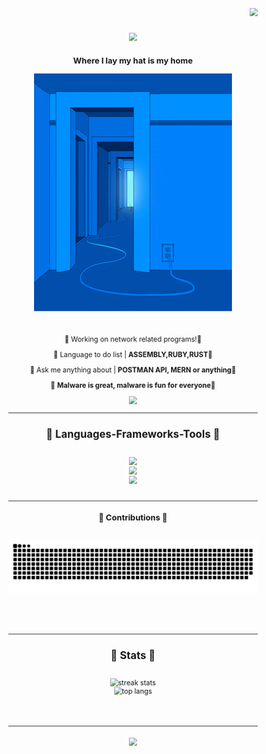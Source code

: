 <img align="right" src="https://visitor-badge.laobi.icu/badge?page_id=." />

<h1 align="center">
    <img src="https://readme-typing-svg.herokuapp.com/?font=Righteous&size=35&center=true&vCenter=true&width=500&height=70&duration=1000&lines=🥶🥶🥶🥶🥶🥶;+🥶🥶🥶🥶🥶🥶;" />
</h1>
<h3 color="blue" align="center"> Where I lay my hat is my home </h3>
<p align="center">
  <img src="bluez.gif" alt="Bluez Image">
</p>

<br/>

<div align="center">
 
 🔷 Working on network related programs!🔷
 
 🔷 Language to do list  | **ASSEMBLY,RUBY,RUST**🔷

 🔷 Ask me anything about  | **POSTMAN API, MERN or anything**🔷

 🔷 **Malware is great, malware is fun for everyone**🔷
 
 </div>
 
<div align="center"> 
  <a href="mailto:Xnrrrrrr@gmail.com">
    <img src="https://img.shields.io/badge/Gmail-333333?style=for-the-badge&logo=gmail&logoColor=red" />
  </a>
  
</div>

 <hr/>
 
<h2 align="center">🥶 Languages-Frameworks-Tools 🥶 </h2>
<br/>
<div align="center">
    <img src="https://skillicons.dev/icons?i=regex,mongodb,maven,linux" /></br>
    <img src="https://skillicons.dev/icons?i=c,html,python,lua,java,javascript,css,golang" /></br>
    <img src="https://skillicons.dev/icons?i=nodejs,vscode,github,git,blender,postman,discord,idea,mysql,powershell,react,express,vite,redux" />
</div>

<br/>
<hr/>

<div align="center">
  <h3>🔷 Contributions 🔷</h3>
  <br>
  <img alt="snake eating my contributions" src="https://raw.githubusercontent.com/Xnrrrrrr/Xnrrrrrr/output/github-contribution-grid-snake.svg" />

  
  <br/><br/><br/>
</div>

<hr/>


<h2 align="center">🔷 Stats 🔷</h2>
<br>
<div align=center>
  <img width=390 src="https://streak-stats.demolab.com/?user=xnrrrrrr&count_private=true&theme=react&border_radius=10" alt="streak stats"/>
  <br/>
  <img width=325 src="https://github-readme-stats.vercel.app/api/top-langs/?username=Xnrrrrrr&size_weight=0.5&count_weight=0.5&layout=donut-vertical&hide=HTML&theme=react&border_radius=10" alt="top langs" />
      
</div>
      

<br/><br/>
<hr/>

<h3 align="center">
    <img src="https://readme-typing-svg.herokuapp.com/?font=Righteous&size=25&center=true&vCenter=true&width=500&height=70&duration=1000&lines=Feels+so+right+to+do+wrong+:);Feels+so+right+to+do+wrong+:)">
</h3>

<br/>

